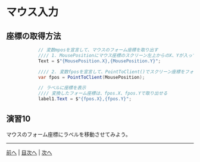 # マウス入力

## 座標の取得方法
```cs
            // 変数mposを宣言して、マウスのフォーム座標を取り出す
            //// 1. MousePositionにマウス座標のスクリーン左上からのX、Yが入っている
            Text = $"{MousePosition.X},{MousePosition.Y}";

            //// 2. 変数fposを宣言して、PointToClient()でスクリーン座標をフォーム座標に変換
            var fpos = PointToClient(MousePosition);

            // ラベルに座標を表示
            //// 変換したフォーム座標は、fpos.X、fpos.Yで取り出せる
            label1.Text = $"{fpos.X},{fpos.Y}";
```

## 演習10
マウスのフォーム座標にラベルを移動させてみよう。

---

[前へ](09.md) | [目次へ](README.md#%E7%9B%AE%E6%AC%A1) | [次へ](11.md)
